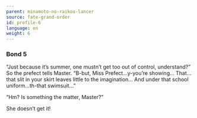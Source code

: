 ```yaml
---
parent: minamoto-no-raikou-lancer
source: fate-grand-order
id: profile-6
language: en
weight: 6
---
```


### Bond 5

“Just because it’s summer, one mustn’t get too out of control, understand?” So the prefect tells Master.
“B-but, Miss Prefect…y-you’re showing…
That…that slit in your skirt leaves little to the imagination…
And under that school uniform…th-that swimsuit…”

“Hm? Is something the matter, Master?”

She doesn’t get it!
